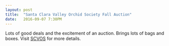 ```yaml
---
layout: post
title:  "Santa Clara Valley Orchid Society Fall Auction"
date:   2016-09-07 7:30PM
---
```


Lots of good deals and the excitement of an auction. Brings lots of bags and boxes.
Visit [SCVOS](http://www.santaclaravalleyorchidsociety.org/) for more details.



